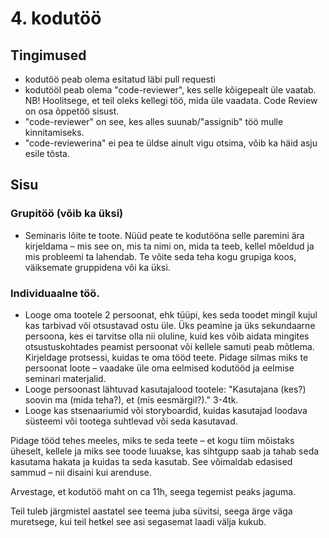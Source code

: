 # 4. kodutöö
## Tingimused
- kodutöö peab olema esitatud läbi pull requesti
- kodutööl peab olema "code-reviewer", kes selle kõigepealt üle vaatab. NB! Hoolitsege, et teil oleks kellegi töö, mida üle vaadata. Code Review on osa õppetöö sisust.
- "code-reviewer" on see, kes alles suunab/"assignib" töö mulle kinnitamiseks.
- "code-reviewerina" ei pea te üldse ainult vigu otsima, võib ka häid asju esile tõsta.

## Sisu
### Grupitöö (võib ka üksi)
- Seminaris lõite te toote. Nüüd peate te kodutööna selle paremini ära kirjeldama – mis see on, mis ta nimi on, mida ta teeb, kellel mõeldud ja mis probleemi ta lahendab. Te võite seda teha kogu grupiga koos, väiksemate gruppidena või ka üksi.
### Individuaalne töö.
- Looge oma tootele 2 persoonat, ehk tüüpi, kes seda toodet mingil kujul kas tarbivad või otsustavad ostu üle. Üks peamine ja üks sekundaarne persoona, kes ei tarvitse olla nii oluline, kuid kes võib aidata mingites otsustuskohtades peamist persoonat või kellele samuti peab mõtlema. Kirjeldage protsessi, kuidas te oma tööd teete. Pidage silmas miks te persoonat loote – vaadake üle oma eelmised kodutööd ja eelmise seminari materjalid.
- Looge persoonast lähtuvad kasutajalood tootele: "Kasutajana (kes?) soovin ma (mida teha?), et (mis eesmärgil?)." 3-4tk.
- Looge kas stsenaariumid või storyboardid, kuidas kasutajad loodava süsteemi või tootega suhtlevad või seda kasutavad.

Pidage tööd tehes meeles, miks te seda teete – et kogu tiim mõistaks üheselt, kellele ja miks see toode luuakse, kas sihtgupp saab ja tahab seda kasutama hakata ja kuidas ta seda kasutab. See võimaldab edasised sammud – nii disaini kui arenduse.

Arvestage, et kodutöö maht on ca 11h, seega tegemist peaks jaguma.

Teil tuleb järgmistel aastatel see teema juba süvitsi, seega ärge väga muretsege, kui teil hetkel see asi segasemat laadi välja kukub.